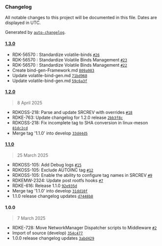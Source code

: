 ### Changelog

All notable changes to this project will be documented in this file. Dates are displayed in UTC.

Generated by [`auto-changelog`](https://github.com/CookPete/auto-changelog).

#### [1.3.0](https://github.com/rdkcentral/meta-rdk-auxiliary/compare/1.2.0...1.3.0)

- RDK-56570 : Standardize volatile-binds [`#26`](https://github.com/rdkcentral/meta-rdk-auxiliary/pull/26)
- RDK-56570 : Standardize Volatile Binds Management [`#23`](https://github.com/rdkcentral/meta-rdk-auxiliary/pull/23)
- RDK-56570 : Standardize Volatile Binds Management [`#22`](https://github.com/rdkcentral/meta-rdk-auxiliary/pull/22)
- Create bind-gen-Framework.md [`809a983`](https://github.com/rdkcentral/meta-rdk-auxiliary/commit/809a983fd9ac28c271b66ed339879f63dfcbaf6c)
- Update volatile-bind-gen.md [`71bd968`](https://github.com/rdkcentral/meta-rdk-auxiliary/commit/71bd968b9018cc6f0447ab2c6a89fd483c45e7c7)
- Update volatile-bind-gen.md [`59c6a3f`](https://github.com/rdkcentral/meta-rdk-auxiliary/commit/59c6a3f6bb4717526bb720fe54562382d4306601)

#### [1.2.0](https://github.com/rdkcentral/meta-rdk-auxiliary/compare/1.1.0...1.2.0)

> 8 April 2025

- RDKOSS-218: Parse and update SRCREV with overrides [`#18`](https://github.com/rdkcentral/meta-rdk-auxiliary/pull/18)
- RDKE-763: Update changelog for 1.2.0 release [`2bb3f8c`](https://github.com/rdkcentral/meta-rdk-auxiliary/commit/2bb3f8cdb8d3f2df30b3659742451c1077002079)
- RDKOSS-218: Fix incomplete tag to SHA conversion in linux-meson [`81dc2cd`](https://github.com/rdkcentral/meta-rdk-auxiliary/commit/81dc2cd30885131c5b2c83a3b5f4fa8222f89a45)
- Merge tag '1.1.0' into develop [`33d44d5`](https://github.com/rdkcentral/meta-rdk-auxiliary/commit/33d44d565c023415065133b43a1e8a1b39446d9c)

#### [1.1.0](https://github.com/rdkcentral/meta-rdk-auxiliary/compare/1.0.0...1.1.0)

> 25 March 2025

- RDKOSS-105: Add Debug logs [`#15`](https://github.com/rdkcentral/meta-rdk-auxiliary/pull/15)
- RDKOSS-105: Exclude AUTOINC tag [`#12`](https://github.com/rdkcentral/meta-rdk-auxiliary/pull/12)
- RDKOSS-105: Enable the ability to configure tag names in SRCREV [`#9`](https://github.com/rdkcentral/meta-rdk-auxiliary/pull/9)
- RDKEMW-2324: Update post rootfs hooks [`#7`](https://github.com/rdkcentral/meta-rdk-auxiliary/pull/7)
- RDKE-616: Release 1.1.0 [`92e935d`](https://github.com/rdkcentral/meta-rdk-auxiliary/commit/92e935dcab7300e1671b1022f31c83daba30fbdf)
- Merge tag '1.1.0' into develop [`31dd10f`](https://github.com/rdkcentral/meta-rdk-auxiliary/commit/31dd10fc142e398e78773182f03333697476389b)
- 1.1.0 release changelog updates [`d7448b8`](https://github.com/rdkcentral/meta-rdk-auxiliary/commit/d7448b8f7341735d5801b1aa1d633335946d7692)

#### 1.0.0

> 7 March 2025

- RDKE-728: Move NetworkManager Dispatcher scripts to Middleware [`#2`](https://github.com/rdkcentral/meta-rdk-auxiliary/pull/2)
- Import of source (develop) [`354c477`](https://github.com/rdkcentral/meta-rdk-auxiliary/commit/354c4771a80d184870662445b0bcfcba40272e45)
- 1.0.0 release changelog updates [`3abd429`](https://github.com/rdkcentral/meta-rdk-auxiliary/commit/3abd429e1213cdb0fa2633794600a01ff0cf5018)

